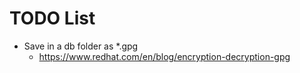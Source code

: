 # TODO List

- Save in a db folder as *.gpg
    - https://www.redhat.com/en/blog/encryption-decryption-gpg

